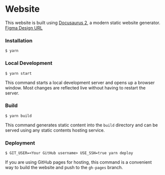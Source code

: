 # Website

This website is built using [Docusaurus 2](https://docusaurus.io/), a modern static website generator.
[Figma Design URL](https://www.figma.com/file/CWqQvLeeEyqhyTr1a6mmsf/Zero-to-Hero?node-id=0%3A1)

### Installation

```
$ yarn
```

### Local Development

```
$ yarn start
```

This command starts a local development server and opens up a browser window. Most changes are reflected live without having to restart the server.

### Build

```
$ yarn build
```

This command generates static content into the `build` directory and can be served using any static contents hosting service.

### Deployment

```
$ GIT_USER=<Your GitHub username> USE_SSH=true yarn deploy
```

If you are using GitHub pages for hosting, this command is a convenient way to build the website and push to the `gh-pages` branch.
